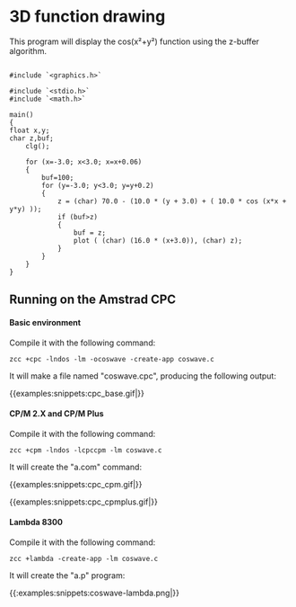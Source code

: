 # 3D function drawing

This program will display the cos(x²+y²) function using the z-buffer algorithm.

```

#include `<graphics.h>`

#include `<stdio.h>`
#include `<math.h>`

main()
{
float x,y;
char z,buf;
	clg();

	for (x=-3.0; x<3.0; x=x+0.06)
	{
		buf=100;
		for (y=-3.0; y<3.0; y=y+0.2)
		{
			z = (char) 70.0 - (10.0 * (y + 3.0) + ( 10.0 * cos (x*x + y*y) ));
			if (buf>z)
			{
				buf = z;
				plot ( (char) (16.0 * (x+3.0)), (char) z);
			}
		}
	}
}

```



## Running on the Amstrad CPC


#### Basic environment

Compile it with the following command:

    zcc +cpc -lndos -lm -ocoswave -create-app coswave.c

It will make a file named "coswave.cpc", producing the following output:


{{examples:snippets:cpc_base.gif|}}


#### CP/M 2.X and CP/M Plus

Compile it with the following command:

    zcc +cpm -lndos -lcpccpm -lm coswave.c

It will create the "a.com" command:

{{examples:snippets:cpc_cpm.gif|}}

{{examples:snippets:cpc_cpmplus.gif|}}

#### Lambda 8300

Compile it with the following command:

    zcc +lambda -create-app -lm coswave.c

It will create the "a.p" program:

{{:examples:snippets:coswave-lambda.png|}}


